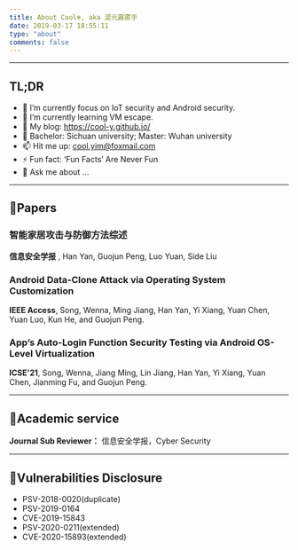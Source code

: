```yaml
---
title: About Cool❄️, aka 混元霹雳手
date: 2019-03-17 18:55:11
type: "about"
comments: false
---
```


------
## TL;DR
- 🔭 I’m currently focus on IoT security and Android security.
- 🌱 I’m currently learning VM escape.
- 📝 My blog: https://cool-y.github.io/
- 🏫 Bachelor: Sichuan university; Master: Wuhan university
- 📫 Hit me up: cool.yim@foxmail.com
- ⚡ Fun fact: ‘Fun Facts’ Are Never Fun
- 💬 Ask me about ...

------
## 🙊Papers
### **智能家居攻击与防御方法综述**
**信息安全学报**  , Han Yan, Guojun Peng, Luo Yuan, Side Liu

### **Android Data-Clone Attack via Operating System Customization**
**IEEE Access**, Song, Wenna, Ming Jiang, Han Yan, Yi Xiang, Yuan Chen, Yuan Luo, Kun He, and Guojun Peng.

### **App’s Auto-Login Function Security Testing via Android OS-Level Virtualization**
**ICSE'21**, Song, Wenna, Jiang Ming, Lin Jiang, Han Yan, Yi Xiang, Yuan Chen, Jianming Fu, and Guojun Peng.

-------
## 🙈Academic service
**Journal Sub Reviewer：** 信息安全学报，Cyber Security

-------
## 🐒Vulnerabilities Disclosure
- PSV-2018-0020(duplicate)
- PSV-2019-0164
- CVE-2019-15843
- PSV-2020-0211(extended)
- CVE-2020-15893(extended)

